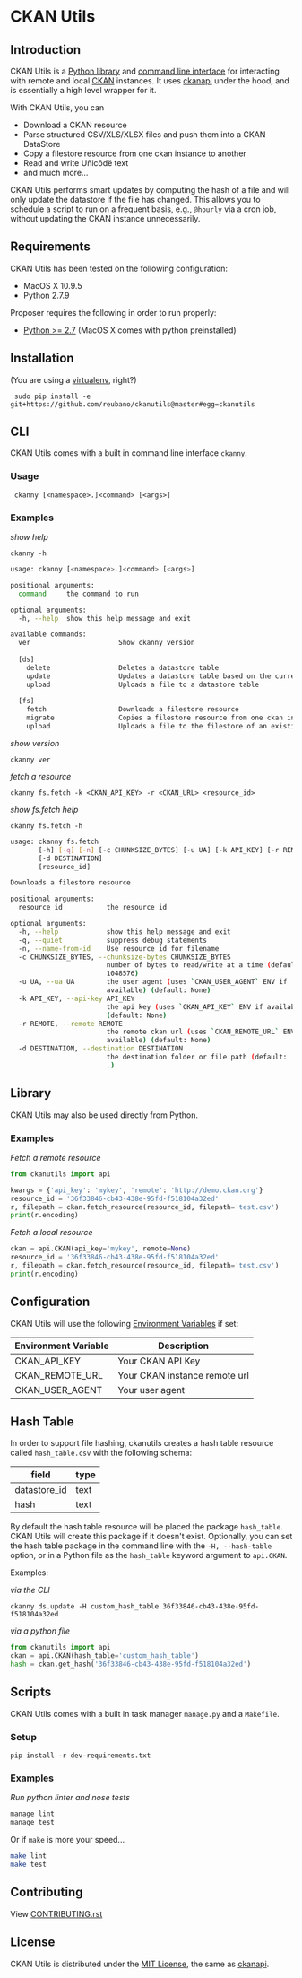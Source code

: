 # CKAN Utils

## Introduction

CKAN Utils is a [Python library](#library) and [command line interface](#cli) for interacting with remote and local [CKAN](http://ckan.org/) instances. It uses [ckanapi](https://github.com/ckan/ckanapi) under the hood, and is essentially a high level wrapper for it.

With CKAN Utils, you can

- Download a CKAN resource
- Parse structured CSV/XLS/XLSX files and push them into a CKAN DataStore
- Copy a filestore resource from one ckan instance to another
- Read and write Uñicôdë text
- and much more...

CKAN Utils performs smart updates by computing the hash of a file and will only update the datastore if the file has changed. This allows you to schedule a script to run on a frequent basis, e.g., `@hourly` via a cron job, without updating the CKAN instance unnecessarily.

## Requirements

CKAN Utils has been tested on the following configuration:

- MacOS X 10.9.5
- Python 2.7.9

Proposer requires the following in order to run properly:

- [Python >= 2.7](http://www.python.org/download) (MacOS X comes with python preinstalled)

## Installation

(You are using a [virtualenv](http://www.virtualenv.org/en/latest/index.html), right?)

     sudo pip install -e git+https://github.com/reubano/ckanutils@master#egg=ckanutils

## CLI

CKAN Utils comes with a built in command line interface `ckanny`.

### Usage

     ckanny [<namespace>.]<command> [<args>]


### Examples

*show help*

    ckanny -h

```bash
usage: ckanny [<namespace>.]<command> [<args>]

positional arguments:
  command     the command to run

optional arguments:
  -h, --help  show this help message and exit

available commands:
  ver                      Show ckanny version
  
  [ds]
    delete                 Deletes a datastore table
    update                 Updates a datastore table based on the current filestore resource
    upload                 Uploads a file to a datastore table
  
  [fs]
    fetch                  Downloads a filestore resource
    migrate                Copies a filestore resource from one ckan instance to another
    upload                 Uploads a file to the filestore of an existing resource
```

*show version*

    ckanny ver

*fetch a resource*

    ckanny fs.fetch -k <CKAN_API_KEY> -r <CKAN_URL> <resource_id>

*show fs.fetch help*

    ckanny fs.fetch -h


```bash
usage: ckanny fs.fetch
       [-h] [-q] [-n] [-c CHUNKSIZE_BYTES] [-u UA] [-k API_KEY] [-r REMOTE]
       [-d DESTINATION]
       [resource_id]

Downloads a filestore resource

positional arguments:
  resource_id           the resource id

optional arguments:
  -h, --help            show this help message and exit
  -q, --quiet           suppress debug statements
  -n, --name-from-id    Use resource id for filename
  -c CHUNKSIZE_BYTES, --chunksize-bytes CHUNKSIZE_BYTES
                        number of bytes to read/write at a time (default:
                        1048576)
  -u UA, --ua UA        the user agent (uses `CKAN_USER_AGENT` ENV if
                        available) (default: None)
  -k API_KEY, --api-key API_KEY
                        the api key (uses `CKAN_API_KEY` ENV if available)
                        (default: None)
  -r REMOTE, --remote REMOTE
                        the remote ckan url (uses `CKAN_REMOTE_URL` ENV if
                        available) (default: None)
  -d DESTINATION, --destination DESTINATION
                        the destination folder or file path (default:
                        .)
```

## Library

CKAN Utils may also be used directly from Python.

### Examples

*Fetch a remote resource*

```python
from ckanutils import api

kwargs = {'api_key': 'mykey', 'remote': 'http://demo.ckan.org'}
resource_id = '36f33846-cb43-438e-95fd-f518104a32ed'
r, filepath = ckan.fetch_resource(resource_id, filepath='test.csv')
print(r.encoding)
```

*Fetch a local resource*

```python
ckan = api.CKAN(api_key='mykey', remote=None)
resource_id = '36f33846-cb43-438e-95fd-f518104a32ed'
r, filepath = ckan.fetch_resource(resource_id, filepath='test.csv')
print(r.encoding)
```

## Configuration

CKAN Utils will use the following [Environment Variables](http://www.cyberciti.biz/faq/set-environment-variable-linux/) if set:

Environment Variable|Description
--------------------|-----------
CKAN_API_KEY|Your CKAN API Key
CKAN_REMOTE_URL|Your CKAN instance remote url
CKAN_USER_AGENT|Your user agent

## Hash Table

In order to support file hashing, ckanutils creates a hash table resource called `hash_table.csv` with the following schema:

field|type
------|----
datastore_id|text
hash|text

By default the hash table resource will be placed the package `hash_table`. CKAN Utils will create this package if it doesn't exist. Optionally, you can set the hash table package in the command line with the `-H, --hash-table` option, or in a Python file as the `hash_table` keyword argument to `api.CKAN`.

Examples:

*via the CLI*

    ckanny ds.update -H custom_hash_table 36f33846-cb43-438e-95fd-f518104a32ed

*via a python file*

```python
from ckanutils import api
ckan = api.CKAN(hash_table='custom_hash_table')
hash = ckan.get_hash('36f33846-cb43-438e-95fd-f518104a32ed')
```

## Scripts

CKAN Utils comes with a built in task manager `manage.py` and a `Makefile`.

### Setup

    pip install -r dev-requirements.txt

### Examples

*Run python linter and nose tests*

```bash
manage lint
manage test
```

Or if `make` is more your speed...

```bash
make lint
make test
```

## Contributing

View [CONTRIBUTING.rst](https://github.com/reubano/ckanutils/blob/master/CONTRIBUTING.rst)

## License

CKAN Utils is distributed under the [MIT License](http://opensource.org/licenses/MIT), the same as [ckanapi](https://github.com/ckan/ckanapi).
